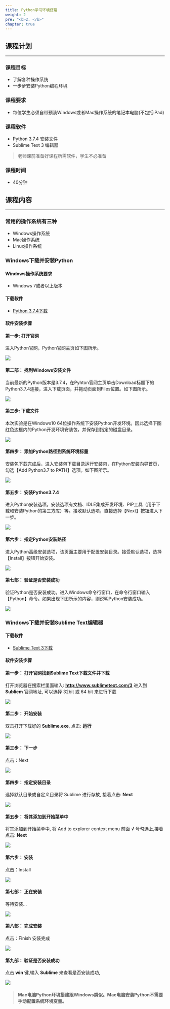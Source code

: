 ```yaml
---
title: Python学习环境搭建
weight: 2
pre: "<b>2. </b>"
chapter: true
---
```


## 课程计划
<hr/>

### 课程目标
- 了解各种操作系统
- 一步步安装Python编程环境

### 课程要求
- 每位学生必须自带预装Windows或者Mac操作系统的笔记本电脑(不包括iPad)

### 课程软件
- Python 3.7.4 安装文件
- Sublime Text 3 编辑器

> 老师课前准备好课程所需软件，学生不必准备

### 课程时间
- 40分钟

## 课程内容
<hr/>

### 常用的操作系统有三种
- Windows操作系统
- Mac操作系统
- Linux操作系统

### Windows下载并安装Python

#### Windows操作系统要求
- Windows 7或者以上版本

#### 下载软件
- [Python 3.7.4下载](https://www.python.org/downloads/windows/)

#### 软件安装步骤

#### 第一步: 打开官网

进入Python官网，Python官网主页如下图所示。

![](/images/environment_setup/01.png)

#### 第二部： 找到Windows安装文件

当前最新的Python版本是3.7.4，在Pyhton官网主页单击Download标题下的Python3.7.4连接，进入下载页面，并拖动页面到Files位置。如下图所示。

![](/images/environment_setup/02.png)

#### 第三步: 下载文件

本次实验是在Windows10 64位操作系统下安装Python开发环境。因此选择下图红色边框内的Python开发环境安装包，并保存到指定的磁盘目录。

![](/images/environment_setup/03.png)

#### 第四步： 添加Python路径到系统环境标量

安装包下载完成后，进入安装包下载目录运行安装包，在Python安装向导首页，勾选【Add Python3.7 to PATH】选项。如下图所示。

![](/images/environment_setup/04.jpg)

#### 第五步： 安装Python3.7.4

进入Python安装选项。安装选项有文档、IDLE集成开发环境、PIP工具（用于下载和安装Python的第三方库）等。接收默认选项，直接选择【Next】按钮进入下一步。

![](/images/environment_setup/05.jpg)

#### 第六步： 指定Python安装路径

进入Python高级安装选项，该页面主要用于配置安装目录。接受默认选项，选择【Install】按钮开始安装。

![](/images/environment_setup/06.jpg)

#### 第七部： 验证是否安装成功

验证Python是否安装成功。进入Windows命令行窗口，在命令行窗口输入【Python】命令。如果出现下图所示的内容，则说明Python安装成功。

![](/images/environment_setup/07.png)

### Windows下载并安装Sublime Text编辑器

#### 下载软件
- [Sublime Text 3下载](https://www.sublimetext.com/3)

#### 软件安装步骤

#### 第一步： 打开官网找到Sublime Text下载文件并下载

打开浏览器在搜索栏里面输入: **http://www.sublimetext.com/3** 进入到 **Subliem** 官网地址, 可以选择 32bit 或 64 bit 来进行下载

![](/images/sublime_environment_setup/01.png)

#### 第二步： 开始安装

双击打开下载好的 **Sublime.exe**, 点击: **运行**

![](/images/sublime_environment_setup/02.png)

#### 第三步： 下一步

点击：Next

![](/images/sublime_environment_setup/03.png)

#### 第四步： 指定安装目录

选择默认目录或自定义目录将 Sublime 进行存放, 接着点击: **Next**

![](/images/sublime_environment_setup/04.png)

#### 第五步： 将其添加到开始菜单中

将其添加到开始菜单中, 将 Add to explorer context menu 前面 **√** 号勾选上,接着点击: **Next**

![](/images/sublime_environment_setup/05.png)

#### 第六步： 安装

点击：Install

![](/images/sublime_environment_setup/06.png)

#### 第七部： 正在安装

等待安装...

![](/images/sublime_environment_setup/07.png)

#### 第八部： 完成安装

点击：Finish 安装完成

![](/images/sublime_environment_setup/08.png)

#### 第九部： 验证是否安装成功

点击 **win** 键,输入 **Sublime** 来查看是否安装成功,

![](/images/sublime_environment_setup/09.png)

> #### Mac电脑Python环境搭建跟Windows类似。Mac电脑安装Python不需要手动配置系统环境变量。
